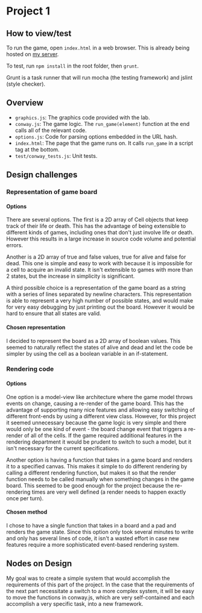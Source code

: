 Project 1
============

How to view/test
-----------------
To run the game, open `index.html` in a web browser.  This is already being hosted on [my server](http://massive.mit.edu:1234).

To test, run `npm install` in the root folder, then `grunt`.

Grunt is a task runner that will run mocha (the testing
framework) and jslint (style checker).

Overview
----------
- `graphics.js`: The graphics code provided with the lab.
- `conway.js`: The game logic.  The `run_game(element)` function at the end calls all of the relevant code.
- `options.js`: Code for parsing options embedded in the URL hash.
- `index.html`: The page that the game runs on.  It calls `run_game` in a script tag at the bottom.
- `test/conway_tests.js`: Unit tests.

Design challenges
------------------

### Representation of game board
#### Options
There are several options.  The first is a 2D array of Cell objects that keep track of their life or death.
This has the advantage of being extensible to different kinds of games, including ones that don't just involve
life or death.  However this results in a large increase in source code volume and potential errors.

Another is a 2D array of true and false values, true for alive and false for dead.  This one is simple and easy to
work with because it is impossible for a cell to acquire an invalid state.  It isn't extensible to games with more
than 2 states, but the increase in simplicity is significant.

A third possible choice is a representation of the game board as a string with a series of lines separated by
newline characters.  This representation is able to represent a very high number of possible states, and would make
for very easy debugging by just printing out the board.  However it would be hard to ensure that all states are valid.

#### Chosen representation
I decided to represent the board as a 2D array of boolean values.  This seemed to naturally reflect the states of alive
and dead and let the code be simpler by using the cell as a boolean variable in an if-statement.

### Rendering code
#### Options
One option is a model-view like architecture where the game model throws events on change, causing a re-render of
the game board.  This has the advantage of supporting many nice features and allowing easy switching of different
front-ends by using a different view class.  However, for this project it seemed unnecessary because the game logic
is very simple and there would only be one kind of event - the board change event that triggers a re-render of all
of the cells.  If the game required additional features in the rendering department it would be prudent to switch to
such a model, but it isn't necessary for the current specifications.

Another option is having a function that takes in a game board and renders it to a specified canvas.  This makes it
simple to do different rendering by calling a different rendering function, but makes it so that the render function
needs to be called manually when something changes in the game board.  This seemed to be good enough for the project
because the re-rendering times are very well defined (a render needs to happen exactly once per turn).

#### Chosen method
I chose to have a single function that takes in a board and a pad and renders the game state.  Since this option
only took several minutes to write and only has several lines of code, it isn't a wasted effort in case new
features require a more sophisticated event-based rendering system.

Nodes on Design
-----------------

My goal was to create a simple system that would accomplish the requirements of this part of the project.  In the case
that the requirements of the next part necessitate a switch to a more complex system, it will be easy to move the
functions in conway.js, which are very self-contained and each accomplish a very specific task, into a new framework.

